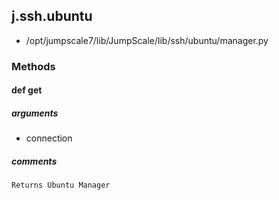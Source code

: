 <!-- toc -->
## j.ssh.ubuntu

- /opt/jumpscale7/lib/JumpScale/lib/ssh/ubuntu/manager.py

### Methods

#### def get 

##### arguments

- connection

##### comments

```
Returns Ubuntu Manager

```

